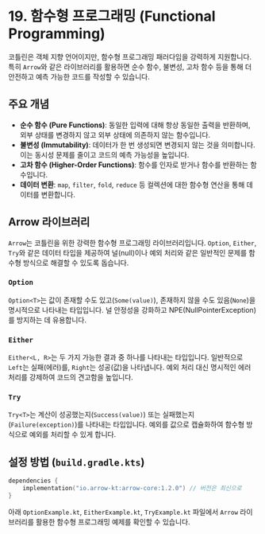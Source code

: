 # 19. 함수형 프로그래밍 (Functional Programming)

코틀린은 객체 지향 언어이지만, 함수형 프로그래밍 패러다임을 강력하게 지원합니다. 특히 `Arrow`와 같은 라이브러리를 활용하면 순수 함수, 불변성, 고차 함수 등을 통해 더 안전하고 예측 가능한 코드를 작성할 수 있습니다.

## 주요 개념

- **순수 함수 (Pure Functions)**: 동일한 입력에 대해 항상 동일한 출력을 반환하며, 외부 상태를 변경하지 않고 외부 상태에 의존하지 않는 함수입니다.
- **불변성 (Immutability)**: 데이터가 한 번 생성되면 변경되지 않는 것을 의미합니다. 이는 동시성 문제를 줄이고 코드의 예측 가능성을 높입니다.
- **고차 함수 (Higher-Order Functions)**: 함수를 인자로 받거나 함수를 반환하는 함수입니다.
- **데이터 변환**: `map`, `filter`, `fold`, `reduce` 등 컬렉션에 대한 함수형 연산을 통해 데이터를 변환합니다.

## Arrow 라이브러리

`Arrow`는 코틀린을 위한 강력한 함수형 프로그래밍 라이브러리입니다. `Option`, `Either`, `Try`와 같은 데이터 타입을 제공하여 널(null)이나 예외 처리와 같은 일반적인 문제를 함수형 방식으로 해결할 수 있도록 돕습니다.

### `Option`

`Option<T>`는 값이 존재할 수도 있고(`Some(value)`), 존재하지 않을 수도 있음(`None`)을 명시적으로 나타내는 타입입니다. 널 안정성을 강화하고 NPE(NullPointerException)를 방지하는 데 유용합니다.

### `Either`

`Either<L, R>`는 두 가지 가능한 결과 중 하나를 나타내는 타입입니다. 일반적으로 `Left`는 실패(에러)를, `Right`는 성공(값)을 나타냅니다. 예외 처리 대신 명시적인 에러 처리를 강제하여 코드의 견고함을 높입니다.

### `Try`

`Try<T>`는 계산이 성공했는지(`Success(value)`) 또는 실패했는지(`Failure(exception)`)를 나타내는 타입입니다. 예외를 값으로 캡슐화하여 함수형 방식으로 예외를 처리할 수 있게 합니다.

## 설정 방법 (`build.gradle.kts`)

```kotlin
dependencies {
    implementation("io.arrow-kt:arrow-core:1.2.0") // 버전은 최신으로
}
```

아래 `OptionExample.kt`, `EitherExample.kt`, `TryExample.kt` 파일에서 `Arrow` 라이브러리를 활용한 함수형 프로그래밍 예제를 확인할 수 있습니다.
